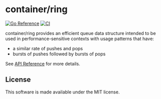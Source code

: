 # container/ring

[![Go Reference](https://pkg.go.dev/badge/go.abhg.dev/container/ring.svg)](https://pkg.go.dev/go.abhg.dev/container/ring)
[![CI](https://github.com/abhinav/ring-go/actions/workflows/ci.yml/badge.svg)](https://github.com/abhinav/ring-go/actions/workflows/ci.yml)

container/ring provides an efficient queue data structure
intended to be used in performance-sensitive contexts
with usage patterns that have:

- a similar rate of pushes and pops
- bursts of pushes followed by bursts of pops

See [API Reference](https://abhinav.github.io/ring-go) for more details.

## License

This software is made available under the MIT license.
